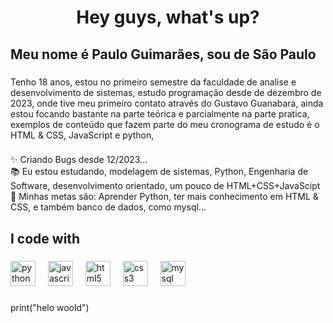 <h1 align="center">Hey guys, what's up?</h1>

###

<h2 align="left">Meu nome é Paulo Guimarães, sou de São Paulo</h2>

###

<p align="left">Tenho 18 anos, estou no primeiro semestre da faculdade de analise e desenvolvimento de sistemas, estudo programação desde de dezembro de 2023, onde tive meu primeiro contato através do Gustavo Guanabara, ainda estou focando bastante na parte teórica e parcialmente na parte pratica, exemplos de conteúdo que fazem parte do meu cronograma de estudo é o HTML & CSS, JavaScript e python,</p>

###

<p align="left">✨ Criando Bugs desde 12/2023...<br>📚 Eu estou estudando, modelagem de sistemas, Python, Engenharia de Software, desenvolvimento orientado, um pouco de HTML+CSS+JavaScipt<br>🎯 Minhas metas são: Aprender Python, ter mais conhecimento em HTML & CSS, e também banco de dados, como mysql...</p>

###

<h2 align="left">I code with</h2>

###

<div align="left">
  <img src="https://cdn.jsdelivr.net/gh/devicons/devicon/icons/python/python-original.svg" height="40" alt="python logo"  />
  <img width="12" />
  <img src="https://cdn.jsdelivr.net/gh/devicons/devicon/icons/javascript/javascript-original.svg" height="40" alt="javascript logo"  />
  <img width="12" />
  <img src="https://cdn.jsdelivr.net/gh/devicons/devicon/icons/html5/html5-original.svg" height="40" alt="html5 logo"  />
  <img width="12" />
  <img src="https://cdn.jsdelivr.net/gh/devicons/devicon/icons/css3/css3-original.svg" height="40" alt="css3 logo"  />
  <img width="12" />
  <img src="https://cdn.jsdelivr.net/gh/devicons/devicon/icons/mysql/mysql-original.svg" height="40" alt="mysql logo"  />
</div>

###

<p align="left">print("helo woold")</p>
